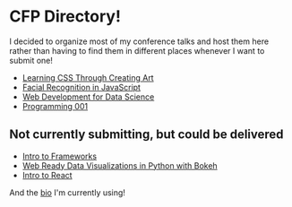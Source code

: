 # CFP Directory!

I decided to organize most of my conference talks and host them here rather than having to find them in different places whenever I want to submit one!

* [Learning CSS Through Creating Art](./css-art.md)
* [Facial Recognition in JavaScript](./facial-recognition.md)
* [Web Development for Data Science](./web-dev-for-datasci.md)
* [Programming 001](./programming-001.md)
## Not currently submitting, but could be delivered
* [Intro to Frameworks](./intro-frameworks.md)
* [Web Ready Data Visualizations in Python with Bokeh](https://github.com/aspittel/ga-bokeh-lecture)
* [Intro to React](https://github.com/aspittel/ga-react-tutorial)

And the [bio](./bio.md) I'm currently using!

